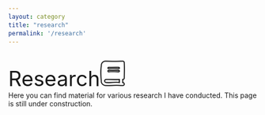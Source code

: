 ```yaml
---
layout: category
title: "research"
permalink: '/research'
---
```


<br>
<div style="font-size:3em">Research<img src="assets/book.svg" width="50px" float="left"/></div>
Here you can find material for various research I have conducted. This page is still under construction.
